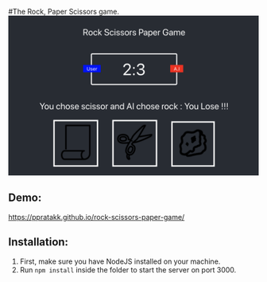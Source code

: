 #The Rock, Paper Scissors game.
![Rock Scissors Paper](src/assets/img/screen.png?raw=true "Rock Scissors Paper")

## Demo:

https://ppratakk.github.io/rock-scissors-paper-game/

## Installation:

1. First, make sure you have NodeJS installed on your machine.
2. Run `npm install` inside the folder to start the server on port 3000.
